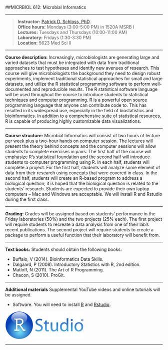 ##MICRBIOL 612:  Microbial Informatics

**********

>**Instructor:**  [Patrick D. Schloss, PhD](http://www.med.umich.edu/microbio/bio/schloss.htm).   
>**Office hours:**  Mondays (3:00-5:00 PM) in 1520A MSRB I  
>**Lectures:**  Tuesdays and Thursdays (10:00-11:00 AM)  
>**Laboratory:**  Fridays (1:30-3:30 PM)  
>**Location:** 5623 Med Sci II

**********

**Course description:**  Increasingly, microbiologists are generating large and varied datasets that must be integrated with data from traditional approaches to test hypotheses and identify new avenues of research.  This course will give microbiologists the background they need to design robust experiments, implement traditional statistical approaches for small and large datasets, and utilize the R statistical programming software to perform well-documented and reproducible results.  The R statistical software language will be used throughout the course to introduce students to statistical techniques and computer programming.  R is a powerful open source programming language that anyone can contribute code to.  This has resulted in its widespread use, especially in the field of biostatistics and bioinformatics.  In addition to a comprehensive suite of statistical resources, R is capable of producing highly customizable data visualizations.

**********

**Course structure:**  Microbial Informatics will consist of two hours of lecture per week plus a two-hour hands on computer session.  The lectures will present the theory behind concepts and the computer sessions will allow students to complete exercises in pairs.  The first half of the course will emphasize R’s statistical foundation and the second half will introduce students to computer programming using R.  In each half, students will complete a project.  For the first half, students will analyze some element of data from their research using concepts that were covered in class.  In the second half, students will create an R-based program to address a biological question; it is hoped that the biological question is related to the students’ research.  Students are expected to provide their own laptop computers – Mac and Windows are acceptable.  We will install R and Rstudio during the first class.

**********

**Grading:**  Grades will be assigned based on students’ performance in the Friday laboratories (50%) and the two projects (25% each). The first project will require students to recreate a data analysis from one of their lab’s recent publications. The second project will require students to create a package to perform a useful function that their laboratory will benefit from.

**********

**Text books:**  Students should obtain the following books:

+ Buffalo, V (2014). Bioinformatics Data Skills.
+ Dalgaard, P (2008).  Introductory Statistics with R, 2nd edition.
+ Matloff, N  (2011).  The Art of R Programming.
+ Chacon, S (2010). ProGit.

**********

**Additional materials** Supplemental YouTube videos and online tutorials will be assigned.
 
* Software. You will need to install [R](http://www.r-project.org/) and [Rstudio](http://www.rstudio.com/). 

![](Rstudio.png)



**********
